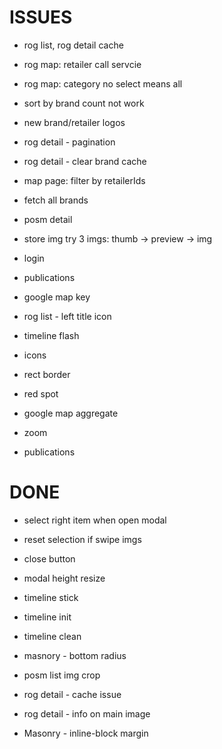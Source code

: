 # ISSUES
- rog list, rog detail cache
- rog map: retailer call servcie
- rog map: category no select means all
- sort by brand count not work
- new brand/retailer logos
- rog detail - pagination
- rog detail - clear brand cache
- map page: filter by retailerIds
- fetch all brands
- posm detail
- store img try 3 imgs: thumb -> preview -> img
- login
- publications
- google map key

- rog list - left title icon
- timeline flash
- icons
- rect border
- red spot
- google map aggregate
- zoom
- publications

# DONE
- select right item when open modal
- reset selection if swipe imgs
- close button
- modal height resize
- timeline stick

- timeline init
- timeline clean
- masnory - bottom radius
- posm list img crop
- rog detail - cache issue
- rog detail - info on main image
- Masonry - inline-block margin

